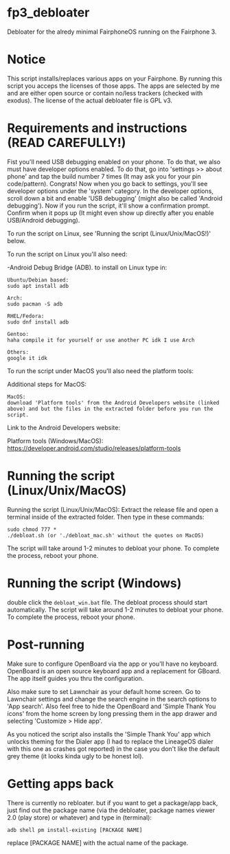 # fp3_debloater
Debloater for the alredy minimal FairphoneOS running on the Fairphone 3.
# Notice
This script installs/replaces various apps on your Fairphone. By running this script you acceps the licenses of those apps. The apps are selected by me and are either open source or contain no/less trackers (checked with exodus). The license of the actual debloater file is GPL v3.
# Requirements and instructions (READ CAREFULLY!)
Fist you'll need USB debugging enabled on your phone. To do that, we also must have developer options enabled. To do that, go into 'settings >> about phone' and tap the build number 7 times (It may ask you for your pin code/pattern). Congrats! Now when you go back to settings, you'll see developer options under the 'system' category. In the developer options, scroll down a bit and enable 'USB debugging' (might also be called 'Android debugging'). Now if you run the script, it'll show a confirmation prompt. Confirm when it pops up (It might even show up directly after you enable USB/Android debugging). 


To run the script on Linux, see 'Running the script (Linux/Unix/MacOS!)' below. 

To run the script on Linux you'll also need:

-Android Debug Bridge (ADB). to install on Linux type in:
```
Ubuntu/Debian based:
sudo apt install adb

Arch:
sudo pacman -S adb

RHEL/Fedora:
sudo dnf install adb

Gentoo:
haha compile it for yourself or use another PC idk I use Arch

Others:
google it idk
```

To run the script under MacOS you'll also need the platform tools:

Additional steps for MacOS:
```
MacOS:
download 'Platform tools' from the Android Developers website (linked above) and but the files in the extracted folder before you run the script.
```

Link to the Android Developers website:

Platform tools (Windows/MacOS): https://developer.android.com/studio/releases/platform-tools
# Running the script (Linux/Unix/MacOS)

Running the script (Linux/Unix/MacOS):
Extract the release file and open a terminal inside of the extracted folder. Then type in these commands:
```
sudo chmod 777 *
./debloat.sh (or './debloat_mac.sh' without the quotes on MacOS)
```
The script will take around 1-2 minutes to debloat your phone. To complete the process, reboot your phone.
# Running the script (Windows)
double click the ```debloat_win.bat``` file. The debloat process should start automatically. The script will take around 1-2 minutes to debloat your phone. To complete the process, reboot your phone.
# Post-running
Make sure to configure OpenBoard via the app or you'll have no keyboard. OpenBoard is an open source keyboard app and a replacement for GBoard. The app itself guides you thru the configuration.


Also make sure to set Lawnchair as your default home screen. Go to Lawnchair settings and change the search engine in the search options to 'App search'. Also feel free to hide the OpenBoard and 'Simple Thank You icons' from the home screen by long pressing them in the app drawer and selecting 'Customize > Hide app'.


As you noticed the script also installs the 'Simple Thank You' app which unlocks theming for the Dialer app (I had to replace the LineageOS dialer with this one as crashes got reported) in the case you don't like the default grey theme (it looks kinda ugly to be honest lol).

# Getting apps back
There is currently no rebloater. but if you want to get a package/app back, just find out the package name (via the debloater, package names viewer 2.0 (play store) or whatever) and type in (terminal):
```
adb shell pm install-existing [PACKAGE NAME]
```
replace [PACKAGE NAME] with the actual name of the package.
